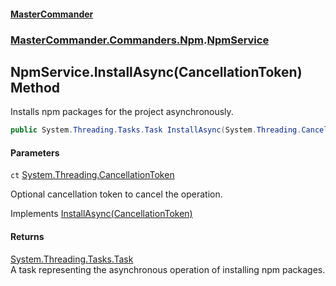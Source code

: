#### [MasterCommander](MasterCommander.md 'MasterCommander')
### [MasterCommander.Commanders.Npm](MasterCommander.Commanders.Npm.md 'MasterCommander.Commanders.Npm').[NpmService](NpmService.md 'MasterCommander.Commanders.Npm.NpmService')

## NpmService.InstallAsync(CancellationToken) Method

Installs npm packages for the project asynchronously.

```csharp
public System.Threading.Tasks.Task InstallAsync(System.Threading.CancellationToken ct=default(System.Threading.CancellationToken));
```
#### Parameters

<a name='MasterCommander.Commanders.Npm.NpmService.InstallAsync(System.Threading.CancellationToken).ct'></a>

`ct` [System.Threading.CancellationToken](https://docs.microsoft.com/en-us/dotnet/api/System.Threading.CancellationToken 'System.Threading.CancellationToken')

Optional cancellation token to cancel the operation.

Implements [InstallAsync(CancellationToken)](INpmService.InstallAsync(CancellationToken).md 'MasterCommander.Commanders.Npm.INpmService.InstallAsync(System.Threading.CancellationToken)')

#### Returns
[System.Threading.Tasks.Task](https://docs.microsoft.com/en-us/dotnet/api/System.Threading.Tasks.Task 'System.Threading.Tasks.Task')  
A task representing the asynchronous operation of installing npm packages.